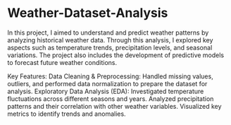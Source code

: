 # Weather-Dataset-Analysis
In this project, I aimed to understand and predict weather patterns by analyzing historical weather data. Through this analysis, I explored key aspects such as temperature trends, precipitation levels, and seasonal variations. The project also includes the development of predictive models to forecast future weather conditions.

Key Features:
Data Cleaning & Preprocessing: Handled missing values, outliers, and performed data normalization to prepare the dataset for analysis.
Exploratory Data Analysis (EDA):
Investigated temperature fluctuations across different seasons and years.
Analyzed precipitation patterns and their correlation with other weather variables.
Visualized key metrics to identify trends and anomalies.
